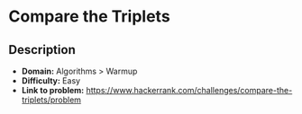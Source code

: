 # Compare the Triplets

## Description

* **Domain:** Algorithms > Warmup
* **Difficulty:** Easy
* **Link to problem:** https://www.hackerrank.com/challenges/compare-the-triplets/problem